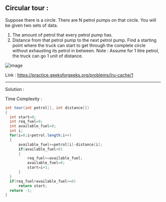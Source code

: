## Circular tour :
Suppose there is a circle. There are N petrol pumps on that circle. You will be given two sets of data.
1. The amount of petrol that every petrol pump has.
2. Distance from that petrol pump to the next petrol pump.
Find a starting point where the truck can start to get through the complete circle without exhausting its petrol in between.
Note :  Assume for 1 litre petrol, the truck can go 1 unit of distance.

![image](https://user-images.githubusercontent.com/23376002/158137725-6262f36d-1a33-4484-89ec-cc874e9a6629.png)

Link : https://practice.geeksforgeeks.org/problems/lru-cache/1


-------------------------------------------------------------------------------------------------------------------------------------------------------


Solution :

Time Complexity : 


```java
int tour(int petrol[], int distance[])
{
  int start=0;
  int req_fuel=0;
  int available_fuel=0;
  int i;
  for(i=0;i<petrol.length;i++)
  {
      available_fuel+=petrol[i]-distance[i];
      if(available_fuel<0)
      {
          req_fuel+=available_fuel;
          available_fuel=0;
          start=i+1;
      }
  }
  if(req_fuel+available_fuel>=0)
      return start;
  return -1;
}
```


